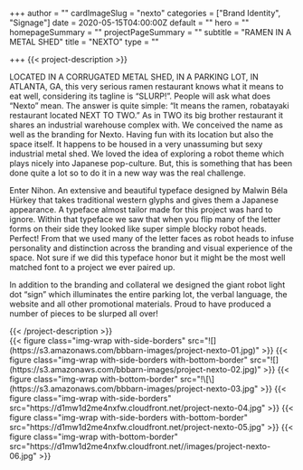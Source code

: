 +++
author = ""
cardImageSlug = "nexto"
categories = ["Brand Identity", "Signage"]
date = 2020-05-15T04:00:00Z
default = ""
hero = ""
homepageSummary = ""
projectPageSummary = ""
subtitle = "RAMEN IN A METAL SHED"
title = "NEXTO"
type = ""

+++
{{< project-description >}}
<p>LOCATED IN A CORRUGATED METAL SHED, IN A PARKING LOT, IN ATLANTA, GA, this very serious ramen restaurant knows what it means to eat well, considering its tagline is “SLURP!”. People will ask what does “Nexto” mean. The answer is quite simple: “It means the ramen, robatayaki restaurant located NEXT TO TWO.” As in TWO its big brother restaurant it shares an industrial warehouse complex with. We conceived the name as well as the branding for Nexto. Having fun with its location but also the space itself.  It happens to be housed in a very unassuming but sexy industrial metal shed. We loved the idea of exploring a robot theme which plays nicely into Japanese pop-culture. But, this is something that has been done quite a lot so to do it in a new way was the real challenge. </p>
<p>Enter Nihon. An extensive and beautiful typeface designed by Malwin Béla Hürkey that takes traditional western glyphs and gives them a Japanese appearance. A typeface almost tailor made for this project was hard to ignore. Within that typeface we saw that when you flip many of the letter forms on their side they looked like super simple blocky robot heads. Perfect! From that we used many of the letter faces as robot heads to infuse personality and distinction across the branding and visual experience of the space. Not sure if we did this typeface honor but it might be the most well matched font to a project we ever paired up.</p>
<p>In addition to the branding and collateral  we designed the giant robot light dot “sign” which illuminates the entire parking lot, the verbal language, the website and all other promotional materials. Proud to have produced a number of pieces to be slurped all over!</p>
{{< /project-description >}}

<div class="project-item">
{{< figure class="img-wrap with-side-borders" src="![](https://s3.amazonaws.com/bbbarn-images/project-nexto-01.jpg)" >}}
{{< figure class="img-wrap with-side-borders with-bottom-border" src="![](https://s3.amazonaws.com/bbbarn-images/project-nexto-02.jpg)" >}}
{{< figure class="img-wrap with-bottom-border" src="!\[\](https://s3.amazonaws.com/bbbarn-images/project-nexto-03.jpg" >}}
{{< figure class="img-wrap with-side-borders" src="https://d1mw1d2me4nxfw.cloudfront.net/project-nexto-04.jpg" >}}
{{< figure class="img-wrap with-side-borders with-bottom-border" src="https://d1mw1d2me4nxfw.cloudfront.net/project-nexto-05.jpg" >}}
{{< figure class="img-wrap with-bottom-border" src="https://d1mw1d2me4nxfw.cloudfront.net//images/project-nexto-06.jpg" >}}
</div>

</div>